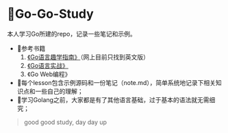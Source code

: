 # 📔Go-Go-Study
<p></p>

本人学习Go所建的repo，记录一些笔记和示例。
* 📖参考书籍
  1. <a href="https://github.com/Xuhy0826/Golang-Study/blob/master/resource/Get.Programming.Go.Nathan.Youngman.pdf">《Go语言趣学指南》</a>（网上目前只找到英文版）
  2. <a href="https://github.com/Xuhy0826/Golang-Study/blob/master/resource/Go IN Action.pdf">《Go语言实战》</a>
  3. 《Go Web编程》
* 📓每个lesson包含示例源码和一份笔记（note.md），简单系统地记录下相关知识点和一些自己的理解； 
* 🐶学习Golang之前，大家都是有了其他语言基础，过于基本的语法就无需细究；

> good good study, day day up

